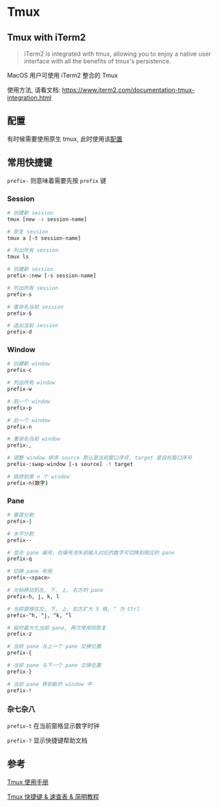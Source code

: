 # Tmux

## Tmux with iTerm2

> iTerm2 is integrated with tmux, allowing you to enjoy a native user interface with all the benefits of tmux's persistence.

MacOS 用户可使用 iTerm2 整合的 Tmux

使用方法, 请看文档: https://www.iterm2.com/documentation-tmux-integration.html

## 配置

有时候需要使用原生 tmux, 此时使用该[配置](tmux.conf)

## 常用快捷键

`prefix-` 则意味着需要先按 `prefix` 键

### Session

```sh
# 创建新 session
tmux [new -s session-name]

# 恢复 session
tmux a [-t session-name]

# 列出所有 session
tmux ls
```

```sh
# 创建新 session
prefix-:new [-s session-name]

# 列出所有 session
prefix-s

# 重命名当前 session
prefix-$

# 退出当前 session
prefix-d
```

### Window

```sh
# 创建新 window
prefix-c

# 列出所有 window
prefix-w

# 前一个 window
prefix-p

# 后一个 window
prefix-n

# 重命名当前 window
prefix-,

# 调整 window 排序 source 默认是当前窗口序号, target 是目标窗口序号
prefix-:swap-window [-s source] -t target

# 跳转到第 n 个 window
prefix-n(数字)
```

### Pane

```sh
# 垂直分割
prefix-|

# 水平分割
prefix--

# 显示 pane 编号，在编号消失前输入对应的数字可切换到相应的 pane
prefix-q

# 切换 pane 布局
prefix-<space>

# 光标移动到左, 下, 上, 右方的 pane
prefix-h, j, k, l

# 当前窗格往左, 下, 上, 右方扩大 5 格, ^ 为 Ctrl
prefix-^h, ^j, ^k, ^l

# 临时最大化当前 pane, 再次使用则恢复
prefix-z

# 当前 pane 与上一个 pane 交换位置
prefix-{

# 当前 pane 与下一个 pane 交换位置
prefix-}

# 当前 pane 移到新的 window 中
prefix-!
```

### 杂七杂八

`prefix-t` 在当前窗格显示数字时钟

`prefix-?` 显示快捷键帮助文档

## 参考

[Tmux 使用手册](http://louiszhai.github.io/2017/09/30/tmux/)

[Tmux 快捷键 & 速查表 & 简明教程](https://gist.github.com/ryerh/14b7c24dfd623ef8edc7)

